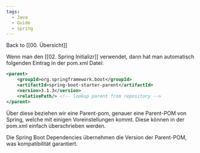 ```yaml
---
tags:
  - Java
  - Guide
  - spring
---
```

Back to [[00. Übersicht]]

Wenn man den [[02. Spring Initializr]] verwendet, dann hat man automatisch folgenden Eintrag in der pom.xml Datei:
```xml
<parent>  
	<groupId>org.springframework.boot</groupId>  
	<artifactId>spring-boot-starter-parent</artifactId>  
	<version>3.1.3</version>  
	<relativePath/> <!-- lookup parent from repository -->  
</parent>
```

Über diese beziehen wir eine Parent-pom, genauer eine Parent-POM von Spring, welche mit einigen Voreinstellungen kommt. Diese können in der pom.xml einfach überschrieben werden. 

Die Spring Boot Dependencies übernehmen die Version der Parent-POM, was kompatibilität garantiert.

